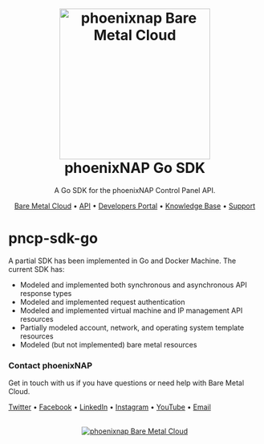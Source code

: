 <h1 align="center">
  <a href="https://phoenixnap.com/bare-metal-cloud"><img src="https://user-images.githubusercontent.com/81640346/151536398-9676719c-167e-4658-abda-6f405b189b39.png" alt="phoenixnap Bare Metal Cloud" width="300"></a>
  <br>
phoenixNAP Go SDK
  <br>
</h1>

<p align="center">
A Go SDK for the phoenixNAP Control Panel API.
</p>

<p align="center">
  <a href="https://phoenixnap.com/bare-metal-cloud">Bare Metal Cloud</a> •
  <a href="https://developers.phoenixnap.com/docs/bmc/1/overview">API</a> •
  <a href="https://developers.phoenixnap.com/">Developers Portal</a> •
  <a href="http://phoenixnap.com/kb">Knowledge Base</a> •
  <a href="https://developers.phoenixnap.com/support">Support</a>
</p>

# pncp-sdk-go

A partial SDK has been implemented in Go and Docker Machine.  The current SDK has:
  - Modeled and implemented both synchronous and asynchronous API response types
  - Modeled and implemented request authentication
  - Modeled and implemented virtual machine and IP management API resources
  - Partially modeled account, network, and operating system template resources
  - Modeled (but not implemented) bare metal resources


### Contact phoenixNAP

Get in touch with us if you have questions or need help with Bare Metal Cloud.

<p align="left">
  <a href="https://twitter.com/phoenixNAP">Twitter</a> •
  <a href="https://www.facebook.com/phoenixnap">Facebook</a> •
  <a href="https://www.linkedin.com/company/phoenix-nap">LinkedIn</a> •
  <a href="https://www.instagram.com/phoenixnap">Instagram</a> •
  <a href="https://www.youtube.com/user/PhoenixNAPdatacenter">YouTube</a> •
  <a href="https://developers.phoenixnap.com/support">Email</a> 
</p>

<p align="center">
  <br>
  <a href="https://phoenixnap.com/bare-metal-cloud"><img src="https://user-images.githubusercontent.com/81640346/115243282-0c773b80-a123-11eb-9de7-59e3934a5712.jpg" alt="phoenixnap Bare Metal Cloud"></a>
</p>

